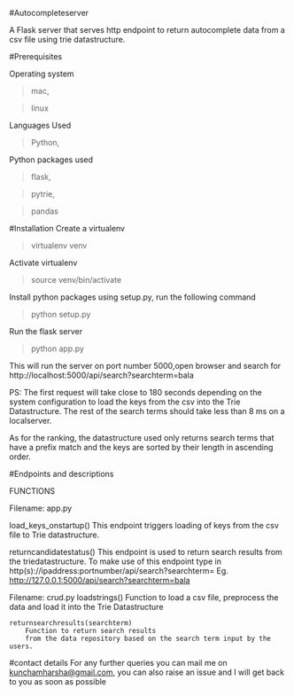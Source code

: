 #Autocompleteserver

A Flask server that serves http endpoint to return autocomplete data 
from a csv file using trie datastructure.

#Prerequisites

Operating system
>mac,

>linux


Languages Used
>Python,


Python packages used

>flask,

>pytrie,

>pandas

#Installation 
Create a virtualenv

>virtualenv venv

Activate virtualenv

>source venv/bin/activate

Install python packages using setup.py, run the following command

>python setup.py

Run the flask server 

>python app.py

This will run the server on port number 5000,open browser and search for http://localhost:5000/api/search?searchterm=bala

PS: The first request will take close to 180 seconds depending on the system configuration to load the keys from the csv into the Trie Datastructure. The rest of the search terms should take less than 8 ms on a localserver.

As for the ranking, the datastructure used only returns search terms that have a prefix match and the keys are sorted by their length in ascending order.


#Endpoints and descriptions

FUNCTIONS

Filename: app.py

load_keys_onstartup()
    This endpoint triggers loading of keys from the csv file to
    Trie datastructure.

returncandidatestatus()
    This endpoint is used to return search results from the triedatastructure.
    To make use of this endpoint type in http(s)://ipaddress:portnumber/api/search?searchterm=<searchterm>
    Eg. http://127.0.0.1:5000/api/search?searchterm=bala

Filename: crud.py
    loadstrings()
        Function to load a csv file, preprocess the data and load it into the Trie Datastructure

    returnsearchresults(searchterm)
        Function to return search results
        from the data repository based on the search term input by the users.


#contact details
For any further queries you can mail me on kunchamharsha@gmail.com,
you can also raise an issue and I will get back to you as soon as possible
